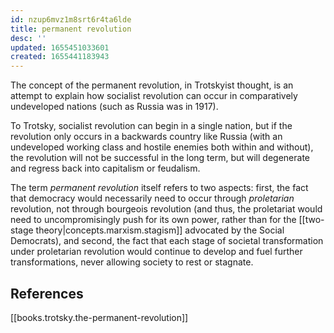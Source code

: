```yaml
---
id: nzup6mvz1m8srt6r4ta6lde
title: permanent revolution
desc: ''
updated: 1655451033601
created: 1655441183943
---
```

The concept of the permanent revolution, in Trotskyist thought, is an attempt to explain how socialist revolution can occur in comparatively undeveloped nations (such as Russia was in 1917). 

To Trotsky, socialist revolution can begin in a single nation, but if the revolution only occurs in a backwards country like Russia (with an undeveloped working class and hostile enemies both within and without), the revolution will not be successful in the long term, but will degenerate and regress back into capitalism or feudalism.

The term *permanent revolution* itself refers to two aspects: first, the fact that democracy would necessarily need to occur through *proletarian* revolution, not through bourgeois revolution (and thus, the proletariat would need to uncompromisingly push for its own power, rather than for the [[two-stage theory|concepts.marxism.stagism]] advocated by the Social Democrats), and second, the fact that each stage of societal transformation under proletarian revolution would continue to develop and fuel further transformations, never allowing society to rest or stagnate.

## References
[[books.trotsky.the-permanent-revolution]]
